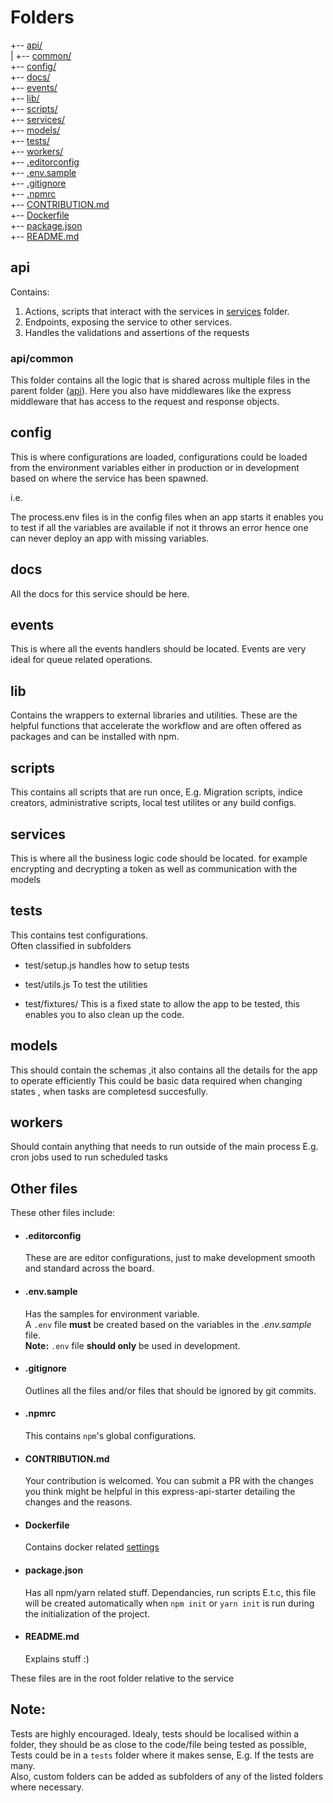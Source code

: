    # Folders

+-- [api/](#api)   
|  +-- [common/](#api/common)   
+-- [config/](#config)  
+-- [docs/](#docs)  
+-- [events/](#events)  
+-- [lib/](#lib)  
+-- [scripts/](#scripts)  
+-- [services/](#services)  
+-- [models/](#models)   
+-- [tests/](#tests)    
+-- [workers/](#workers)  
+-- [.editorconfig](#.editorconfig)  
+-- [.env.sample](#.env.sample)  
+-- [.gitignore](#.gitignore)  
+-- [.npmrc](#.npmrc)  
+-- [CONTRIBUTION.md](#.CONTRIBUTION.md)  
+-- [Dockerfile](#Dockerfile)  
+-- [package.json](#package.json)  
+-- [README.md](#README.md)

## api
Contains:
 1. Actions, scripts that interact with the services in [services](#services) folder.
 2. Endpoints, exposing the service to other services.
 3. Handles the validations and assertions of the requests

### api/common
This folder contains all the logic that is shared across multiple files in the parent folder ([api](#api)).
Here you also have middlewares like the express middleware that has access to the request and response objects.


## config
This is where configurations are loaded, configurations could be loaded from the environment variables either in production or in development based on where the service has been spawned.

i.e.

The process.env files is in the config files 
 when an app starts it enables you to test if all the variables are available if not it throws an error hence one can never deploy an app with missing variables.


## docs
All the docs for this service should be here.

## events
This is where all the events handlers should be located. Events are very ideal for queue related operations.


## lib
Contains the wrappers to external libraries and utilities.
These are the helpful functions that accelerate the workflow and are often offered as packages and can be installed with npm.


## scripts
This contains all scripts that are run once, E.g. Migration scripts, indice creators, administrative scripts, local test utilites or any build configs.

## services
This is where all the business logic code should be located.
for example encrypting and decrypting a token as well as communication with the models

## tests
This contains test configurations.  
Often classified in subfolders 
- test/setup.js
handles how to setup tests 
- test/utils.js
To test the utilities 

- test/fixtures/
This is a fixed state to allow the app  to be tested, this enables you to also clean up the code.

## models
This should contain the schemas ,it also contains all the details for the app to operate efficiently 
This could be basic data required when changing states , when tasks are completesd succesfully.


## workers
Should contain anything that needs to run outside of the main process E.g. cron jobs used to run scheduled tasks


## Other files
These other files include:

- #### .editorconfig

    These are are editor configurations, just to make development smooth and standard across the board.

- #### .env.sample

    Has the samples for environment variable.   
    A `.env` file __must__ be created based on the variables in the _.env.sample_ file.  
    **Note:** `.env` file **should only** be used in development.

- #### .gitignore 

    Outlines all the files and/or files that should be ignored by git commits.

- #### .npmrc

    This contains `npm`'s global configurations.

- #### CONTRIBUTION.md  

    Your contribution is welcomed. You can submit a PR with the changes you think might be helpful in this express-api-starter detailing the changes and the reasons.

- #### Dockerfile

    Contains docker related [settings](https://docs.docker.com/)

- #### package.json   

    Has all npm/yarn related stuff. Dependancies, run scripts E.t.c, this file will be created automatically when `npm init` or `yarn init` is run during the initialization of the project.

- #### README.md
    Explains stuff :)


These files are in the root folder relative to the service

## __Note__:
Tests are highly encouraged. Idealy, tests should be localised within a folder, they should be as close to the code/file being tested as possible, Tests could be in a `tests` folder where it makes sense, E.g. If the tests are many.   
Also, custom folders can be added as subfolders of any of the listed folders where necessary.